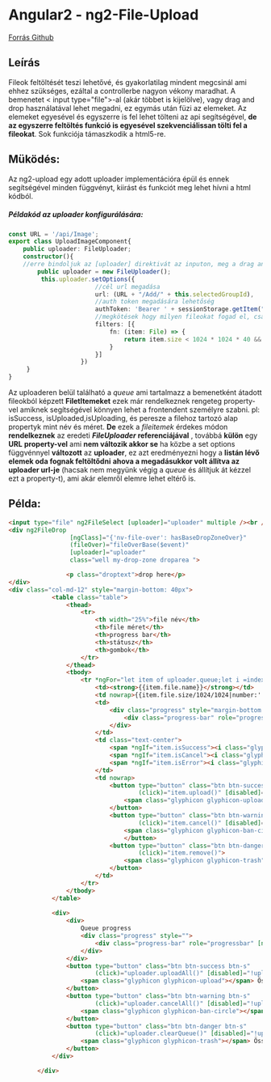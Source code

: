 ﻿# Angular2 - ng2-File-Upload
[Forrás Github](https://github.com/valor-software/ng2-file-upload)

## Leírás
Fileok feltöltését teszi lehetővé, és gyakorlatilag mindent megcsinál ami ehhez szükséges,
 ezáltal a controllerbe nagyon vékony maradhat.
 A bemenetet  < input type="file">-al (akár többet is kijelölve),
  vagy drag and drop használatával lehet megadni, ez egymás után füzi az elemeket.
Az elemeket egyesével és egyszerre is fel lehet tölteni az api segítségével,
<b> de az egyszerre feltöltés funkció is egyesével szekvenciálissan tölti fel a fileokat</b>. 
Sok funkciója támaszkodik a html5-re.

## Müködés:
Az ng2-upload egy adott uploader implementációra épül és ennek 
segítségével minden függvényt, kiirást és funkciót meg lehet hívni a html kódból.

##### Példakód az uploader konfigurálására:
```typescript
const URL = '/api/Image';
export class UploadImageComponent{ 
    public uploader: FileUploader;
    constructor(){
    //erre bindoljuk az [uploader] direktivát az inputon, meg a drag and droppal megjelölt diven
        public uploader = new FileUploader();
         this.uploader.setOptions({
                        //cél url megadása
                        url: (URL + "/Add/" + this.selectedGroupId),
                        //auth token megadására lehetőség
                        authToken: 'Bearer ' + sessionStorage.getItem("token"),
                        //megkötések hogy milyen fileokat fogad el, csak ezeket engedi feltölteni
                        filters: [{
                            fn: (item: File) => {
                                return item.size < 1024 * 1024 * 40 && (item.type.indexOf("image") != -1);
                            }
                        }]
                    })
     }
}
```

Az uploaderen belül található a *queue* ami tartalmazz a bemenetként átadott fileokból képzett **FiletItemeket**
ezek már rendelkeznek rengeteg property-vel amiknek segítségével könnyen lehet a frontendent személyre szabni. 
pl: isSuccess, isUploaded,isUploading, és peresze a filehoz tartozó alap propertyk mint név és méret.
**De** ezek a *fileitemek* érdekes módon **rendelkeznek** az eredeti ***FileUploader* referenciájával** , továbbá **külön** egy **URL** **property-vel**
ami **nem változik akkor se** ha közbe a set options függvénnyel **változott** az **uploader**, ez azt eredményezni hogy a **listán lévő elemek oda fognak feltöltődni**
**ahova a megadásukkor volt állítva az uploader url-je** (hacsak nem megyünk végig a *queue* és állítjuk át kézzel ezt a property-t), ami akár elemről elemre lehet eltérő is.
## Példa:
```html
<input type="file" ng2FileSelect [uploader]="uploader" multiple /><br />
<div ng2FileDrop
                 [ngClass]="{'nv-file-over': hasBaseDropZoneOver}"
                 (fileOver)="fileOverBase($event)"
                 [uploader]="uploader"
                 class="well my-drop-zone droparea ">

                <p class="droptext">drop here</p>
</div>
<div class="col-md-12" style="margin-bottom: 40px">
            <table class="table">
                <thead>
                    <tr>
                        <th width="25%">file név</th>
                        <th>file méret</th>
                        <th>progress bar</th>
                        <th>státusz</th>
                        <th>gombok</th>
                    </tr>
                </thead>
                <tbody>
                    <tr *ngFor="let item of uploader.queue;let i =index">
                        <td><strong>{{item.file.name}}</strong></td>
                        <td nowrap>{{item.file.size/1024/1024|number:'.1-2'}} MB</td>
                        <td>
                            <div class="progress" style="margin-bottom: 0;">
                                <div class="progress-bar" role="progressbar" [ngStyle]="{ 'width': item.progress + '%' }"></div>
                            </div>
                        </td>
                        <td class="text-center">
                            <span *ngIf="item.isSuccess"><i class="glyphicon glyphicon-ok"></i></span>
                            <span *ngIf="item.isCancel"><i class="glyphicon glyphicon-ban-circle"></i></span>
                            <span *ngIf="item.isError"><i class="glyphicon glyphicon-remove"></i></span>
                        </td>
                        <td nowrap>
                            <button type="button" class="btn btn-success btn-xs"
                                    (click)="item.upload()" [disabled]="item.isReady || item.isUploading || item.isSuccess">
                                <span class="glyphicon glyphicon-upload"></span> Feltöltés
                            </button>
                            <button type="button" class="btn btn-warning btn-xs"
                                    (click)="item.cancel()" [disabled]="!item.isUploading">
                                <span class="glyphicon glyphicon-ban-circle"></span> Megszakítás
                                </button>
                            <button type="button" class="btn btn-danger btn-xs"
                                    (click)="item.remove()">
                                <span class="glyphicon glyphicon-trash"></span> Kivétel a listából
                            </button>
                        </td>
                    </tr>
                </tbody>
            </table>
            
            <div>
                <div>
                    Queue progress
                    <div class="progress" style="">
                        <div class="progress-bar" role="progressbar" [ngStyle]="{ 'width': uploader.progress + '%' }"></div>
                    </div>
                </div>
                <button type="button" class="btn btn-success btn-s"
                        (click)="uploader.uploadAll()" [disabled]="!uploader.getNotUploadedItems().length || !groupSelected">
                    <span class="glyphicon glyphicon-upload"></span> Összes elem feltöltése
                </button>
                <button type="button" class="btn btn-warning btn-s"
                        (click)="uploader.cancelAll()" [disabled]="!uploader.isUploading">
                    <span class="glyphicon glyphicon-ban-circle"></span> Összes feltöltés megszakítása
                </button>
                <button type="button" class="btn btn-danger btn-s"
                        (click)="uploader.clearQueue()" [disabled]="!uploader.queue.length">
                    <span class="glyphicon glyphicon-trash"></span> Összes file kivétele
                </button>
            </div>

        </div>
```
